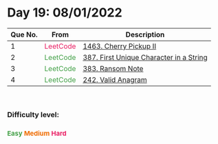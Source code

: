 # Day 19: 08/01/2022

| Que No. | From | Description |
| --- | --- | --- |
| 1 | <span id="h">LeetCode</span> | [1463. Cherry Pickup II](https://leetcode.com/problems/cherry-pickup-ii/) |
| 2 | <span id="e">LeetCode</span> | [387. First Unique Character in a String](https://leetcode.com/problems/first-unique-character-in-a-string/) |
| 3 | <span id="e">LeetCode</span> | [383. Ransom Note](https://leetcode.com/problems/ransom-note/) |
| 4 | <span id="e">LeetCode</span> | [242. Valid Anagram](https://leetcode.com/problems/valid-anagram/) |


<style>
    .dif { display: inline-block; font-size: 15px; }
    .dif:hover { background-color: black; }
    #e { color: rgb(67, 160, 71); }
    #m { color: rgb(239, 108, 0); }
    #h { color: rgb(233, 30, 99); }
</style>

<body>
    <div class="main">
        </br><h3>Difficulty level:<h3>
        <div class="dif" id="e">Easy</div>
        <div class="dif" id="m">Medium</div>
        <div class="dif" id="h">Hard</div>
    </div>
</body>